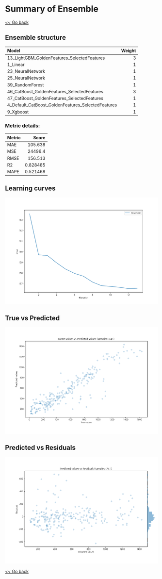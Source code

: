 # Summary of Ensemble

[<< Go back](../README.md)


## Ensemble structure
| Model                                              |   Weight |
|:---------------------------------------------------|---------:|
| 13_LightGBM_GoldenFeatures_SelectedFeatures        |        3 |
| 1_Linear                                           |        1 |
| 23_NeuralNetwork                                   |        1 |
| 25_NeuralNetwork                                   |        1 |
| 39_RandomForest                                    |        1 |
| 46_CatBoost_GoldenFeatures_SelectedFeatures        |        3 |
| 47_CatBoost_GoldenFeatures_SelectedFeatures        |        1 |
| 4_Default_CatBoost_GoldenFeatures_SelectedFeatures |        1 |
| 9_Xgboost                                          |        1 |

### Metric details:
| Metric   |        Score |
|:---------|-------------:|
| MAE      |   105.638    |
| MSE      | 24496.4      |
| RMSE     |   156.513    |
| R2       |     0.828485 |
| MAPE     |     0.521468 |



## Learning curves
![Learning curves](learning_curves.png)
## True vs Predicted

![True vs Predicted](true_vs_predicted.png)


## Predicted vs Residuals

![Predicted vs Residuals](predicted_vs_residuals.png)



[<< Go back](../README.md)

